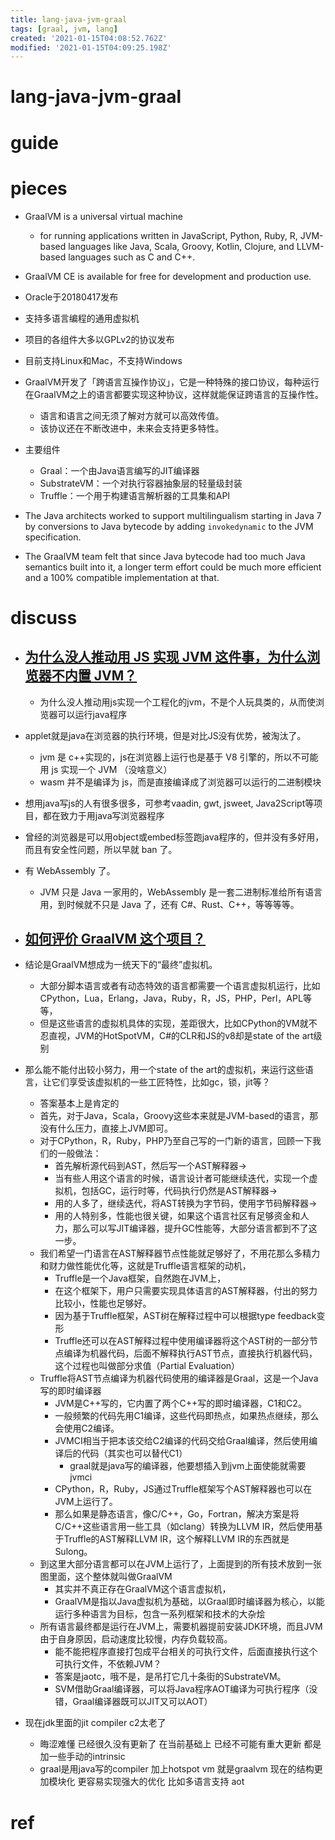 ```yaml
---
title: lang-java-jvm-graal
tags: [graal, jvm, lang]
created: '2021-01-15T04:08:52.762Z'
modified: '2021-01-15T04:09:25.198Z'
---
```


# lang-java-jvm-graal

# guide

# pieces

- GraalVM is a universal virtual machine 
  - for running applications written in JavaScript, Python, Ruby, R, JVM-based languages like Java, Scala, Groovy, Kotlin, Clojure, and LLVM-based languages such as C and C++.
- GraalVM CE is available for free for development and production use.

- Oracle于20180417发布
- 支持多语言编程的通用虚拟机
- 项目的各组件大多以GPLv2的协议发布
- 目前支持Linux和Mac，不支持Windows
- GraalVM开发了「跨语言互操作协议」，它是一种特殊的接口协议，每种运行在GraalVM之上的语言都要实现这种协议，这样就能保证跨语言的互操作性。 
  - 语言和语言之间无须了解对方就可以高效传值。
  - 该协议还在不断改进中，未来会支持更多特性。

- 主要组件
  - Graal：一个由Java语言编写的JIT编译器
  - SubstrateVM：一个对执行容器抽象层的轻量级封装
  - Truffle：一个用于构建语言解析器的工具集和API

- The Java architects worked to support multilingualism starting in Java 7 by conversions to Java bytecode by adding `invokedynamic` to the JVM specification. 
- The GraalVM team felt that since Java bytecode had too much Java semantics built into it, a longer term effort could be much more efficient and a 100% compatible implementation at that.

# discuss

- ## [为什么没人推动用 JS 实现 JVM 这件事，为什么浏览器不内置 JVM？](https://www.zhihu.com/question/333230233)
  - 为什么没人推动用js实现一个工程化的jvm，不是个人玩具类的，从而使浏览器可以运行java程序

- applet就是java在浏览器的执行环境，但是对比JS没有优势，被淘汰了。
  - jvm 是 c++实现的，js在浏览器上运行也是基于 V8 引擎的，所以不可能用 js 实现一个 JVM （没啥意义）
  - wasm 并不是编译为 js，而是直接编译成了浏览器可以运行的二进制模块

- 想用java写js的人有很多很多，可参考vaadin, gwt, jsweet, Java2Script等项目，都在致力于用java写浏览器程序
- 曾经的浏览器是可以用object或embed标签跑java程序的，但并没有多好用，而且有安全性问题，所以早就 ban 了。
- 有 WebAssembly 了。
  - JVM 只是 Java 一家用的，WebAssembly 是一套二进制标准给所有语言用，到时候就不只是 Java 了，还有 C#、Rust、C++，等等等等。

- ## [如何评价 GraalVM 这个项目？](https://www.zhihu.com/question/274042223/answers/updated)
- 结论是GraalVM想成为一统天下的“最终”虚拟机。
  - 大部分脚本语言或者有动态特效的语言都需要一个语言虚拟机运行，比如CPython，Lua，Erlang，Java，Ruby，R，JS，PHP，Perl，APL等等，
  - 但是这些语言的虚拟机具体的实现，差距很大，比如CPython的VM就不忍直视，JVM的HotSpotVM，C#的CLR和JS的v8却是state of the art级别
- 那么能不能付出较小努力，用一个state of the art的虚拟机，来运行这些语言，让它们享受该虚拟机的一些工匠特性，比如gc，锁，jit等？
  - 答案基本上是肯定的
  - 首先，对于Java，Scala，Groovy这些本来就是JVM-based的语言，那没有什么压力，直接上JVM即可。
  - 对于CPython，R，Ruby，PHP乃至自己写的一门新的语言，回顾一下我们的一般做法：
    - 首先解析源代码到AST，然后写一个AST解释器->
    - 当有些人用这个语言的时候，语言设计者可能继续迭代，实现一个虚拟机，包括GC，运行时等，代码执行仍然是AST解释器->
    - 用的人多了，继续迭代，将AST转换为字节码，使用字节码解释器->
    - 用的人特别多，性能也很关键，如果这个语言社区有足够资金和人力，那么可以写JIT编译器，提升GC性能等，大部分语言都到不了这一步。
  - 我们希望一门语言在AST解释器节点性能就足够好了，不用花那么多精力和财力做性能优化等，这就是Truffle语言框架的动机，
    - Truffle是一个Java框架，自然跑在JVM上，
    - 在这个框架下，用户只需要实现具体语言的AST解释器，付出的努力比较小，性能也足够好。
    - 因为基于Truffle框架，AST树在解释过程中可以根据type feedback变形
    - Truffle还可以在AST解释过程中使用编译器将这个AST树的一部分节点编译为机器代码，后面不解释执行AST节点，直接执行机器代码，这个过程也叫做部分求值（Partial Evaluation）
  - Truffle将AST节点编译为机器代码使用的编译器是Graal，这是一个Java写的即时编译器
    - JVM是C++写的，它内置了两个C++写的即时编译器，C1和C2。
    - 一般频繁的代码先用C1编译，这些代码即热点，如果热点继续，那么会使用C2编译。
    - JVMCI相当于把本该交给C2编译的代码交给Graal编译，然后使用编译后的代码（其实也可以替代C1）
      - graal就是java写的编译器，他要想插入到jvm上面使能就需要jvmci
    - CPython，R，Ruby，JS通过Truffle框架写个AST解释器也可以在JVM上运行了。
    - 那么如果是静态语言，像C/C++，Go，Fortran，解决方案是将C/C++这些语言用一些工具（如clang）转换为LLVM IR，然后使用基于Truffle的AST解释LLVM IR，这个解释LLVM IR的东西就是Sulong。
  - 到这里大部分语言都可以在JVM上运行了，上面提到的所有技术放到一张图里面，这个整体就叫做GraalVM
    - 其实并不真正存在GraalVM这个语言虚拟机，
    - GraalVM是指以Java虚拟机为基础，以Graal即时编译器为核心，以能运行多种语言为目标，包含一系列框架和技术的大杂烩
  - 所有语言最终都是运行在JVM上，需要机器提前安装JDK环境，而且JVM由于自身原因，启动速度比较慢，内存负载较高。
    - 能不能把程序直接打包成平台相关的可执行文件，后面直接执行这个可执行文件，不依赖JVM？
    - 答案是jaotc，哦不是，是吊打它几十条街的SubstrateVM。
    - SVM借助Graal编译器，可以将Java程序AOT编译为可执行程序（没错，Graal编译器既可以JIT又可以AOT）
- 现在jdk里面的jit compiler c2太老了 
  - 晦涩难懂 已经很久没有更新了 在当前基础上 已经不可能有重大更新 都是加一些手动的intrinsic
  - graal是用java写的compiler 加上hotspot vm 就是graalvm 现在的结构更加模块化 更容易实现强大的优化 比如多语言支持 aot

# ref
